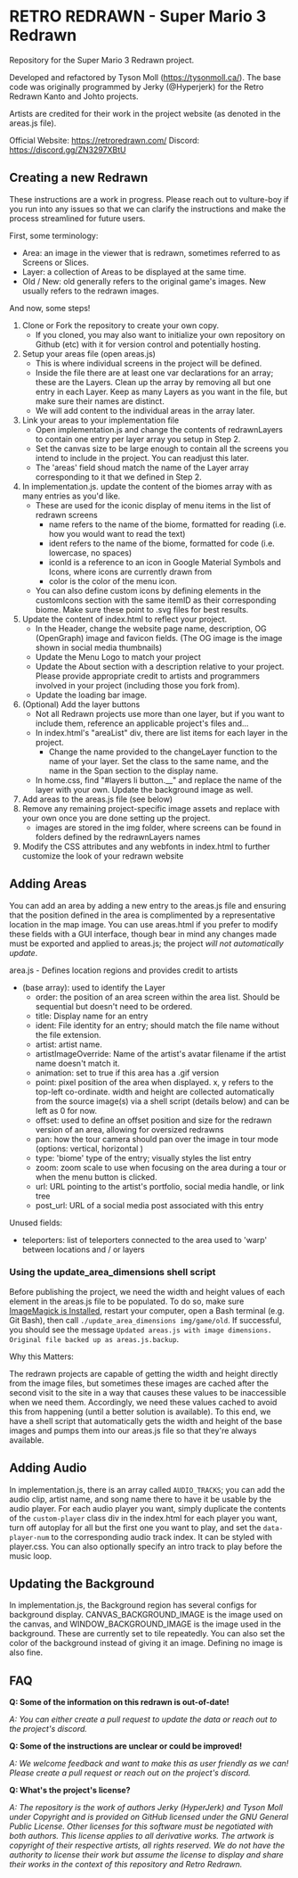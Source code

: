 # RETRO REDRAWN - Super Mario 3 Redrawn

Repository for the Super Mario 3 Redrawn project.

Developed and refactored by Tyson Moll (https://tysonmoll.ca/). The base code was originally programmed by Jerky (@Hyperjerk) for the Retro Redrawn Kanto and Johto projects.

Artists are credited for their work in the project website (as denoted in the areas.js file).

Official Website: https://retroredrawn.com/
Discord: https://discord.gg/ZN3297XBtU

## Creating a new Redrawn

These instructions are a work in progress. Please reach out to vulture-boy if you run into any issues so that we can clarify the instructions and make the process streamlined for future users.

First, some terminology:
* Area: an image in the viewer that is redrawn, sometimes referred to as Screens or Slices.
* Layer: a collection of Areas to be displayed at the same time.
* Old / New: old generally refers to the original game's images. New usually refers to the redrawn images.

And now, some steps!

1. Clone or Fork the repository to create your own copy. 
    * If you cloned, you may also want to initialize your own repository on Github (etc) with it for version control and potentially hosting.
2. Setup your areas file (open areas.js)
    * This is where individual screens in the project will be defined.
    * Inside the file there are at least one var declarations for an array; these are the Layers. Clean up the array by removing all but one entry in each Layer. Keep as many Layers as you want in the file, but make sure their names are distinct.
    * We will add content to the individual areas in the array later.
3. Link your areas to your implementation file
    * Open implementation.js and change the contents of redrawnLayers to contain one entry per layer array you setup in Step 2.
    * Set the canvas size to be large enough to contain all the screens you intend to include in the project. You can readjust this later.
    * The 'areas' field shoud match the name of the Layer array corresponding to it that we defined in Step 2.
4. In implementation.js. update the content of the biomes array with as many entries as you'd like.
    * These are used for the iconic display of menu items in the list of redrawn screens
        * name refers to the name of the biome, formatted for reading (i.e. how you would want to read the text)
        * ident refers to the name of the biome, formatted for code (i.e. lowercase, no spaces)
        * iconId is a reference to an icon in Google Material Symbols and Icons, where icons are currently drawn from
        * color is the color of the menu icon.
    * You can also define custom icons by defining elements in the customIcons section with the same itemID as their corresponding biome. Make sure these point to .svg files for best results.
5. Update the content of index.html to reflect your project.
    * In the Header, change the website page name, description,  OG (OpenGraph) image and favicon fields. (The OG image is the image shown in social media thumbnails)
    * Update the Menu Logo to match your project
    * Update the About section with a description relative to your project. Please provide appropriate credit to artists and programmers involved in your project (including those you fork from). 
    * Update the loading bar image.
6. (Optional) Add the layer buttons
    * Not all Redrawn projects use more than one layer, but if you want to include them, reference an applicable project's files and...
    * In index.html's "areaList" div, there are list items for each layer in the project.
        * Change the name provided to the changeLayer function to the name of your layer. Set the class to the same name, and the name in the Span section to the display name.
    * In home.css, find "#layers li button.__" and replace the name of the layer with your own. Update the background image as well.
7. Add areas to the areas.js file (see below)
8. Remove any remaining project-specific image assets and replace with your own once you are done setting up the project.
    * images are stored in the img folder, where screens can be found in folders defined by the redrawnLayers names 
9. Modify the CSS attributes and any webfonts in index.html to further customize the look of your redrawn website

## Adding Areas

You can add an area by adding a new entry to the areas.js file and ensuring that the position defined in the area is complimented by a representative location in the map image. You can use areas.html if you prefer to modify these fields with a GUI interface, though bear in mind any changes made must be exported and applied to areas.js; the project _will not automatically update_.

area.js - Defines location regions and provides credit to artists
- (base array): used to identify the Layer 
    - order: the position of an area screen within the area list. Should be sequential but doesn't need to be ordered.
    - title: Display name for an entry
    - ident: File identity for an entry; should match the file name without the file extension.
    - artist: artist name.
    - artistImageOverride: Name of the artist's avatar filename if the artist name doesn't match it.
    - animation: set to true if this area has a .gif version
    - point: pixel position of the area when displayed. x, y refers to the top-left co-ordinate. width and height are collected automatically from the source image(s) via a shell script (details below) and can be left as 0 for now.
    - offset: used to define an offset position and size for the redrawn version of an area, allowing for oversized redrawns
    - pan: how the tour camera should pan over the image in tour mode (options: vertical, horizontal )
    - type: 'biome' type of the entry; visually styles the list entry 
    - zoom: zoom scale to use when focusing on the area during a tour or when the menu button is clicked.
    - url: URL pointing to the artist's portfolio, social media handle, or link tree
    - post_url: URL of a social media post associated with this entry
 
Unused fields:
- teleporters: list of teleporters connected to the area used to 'warp' between locations and / or layers

### Using the update_area_dimensions shell script

Before publishing the project, we need the width and height values of each element in the areas.js file to be populated. To do so, make sure [ImageMagick is Installed](https://imagemagick.org/script/download.php), restart your computer, open a Bash terminal (e.g. Git Bash), then call `./update_area_dimensions img/game/old`. If successful, you should see the message `Updated areas.js with image dimensions. Original file backed up as areas.js.backup`.


Why this Matters:

The redrawn projects are capable of getting the width and height directly from the image files, but sometimes these images are cached after the second visit to the site in a way that causes these values to be inaccessible when we need them. Accordingly, we need these values cached to avoid this from happening (until a better solution is available). To this end, we have a shell script that automatically gets the width and height of the base images and pumps them into our areas.js file so that they're always available. 

## Adding Audio

In implementation.js, there is an array called `AUDIO_TRACKS`; you can add the audio clip, artist name, and song name there to have it be usable by the audio player. For each audio player you want, simply duplicate the contents of the `custom-player` class div in the index.html for each player you want, turn off autoplay for all but the first one you want to play, and set the `data-player-num` to the corresponding audio track index. It can be styled with player.css. You can also optionally specify an intro track to play before the music loop.

## Updating the Background

In implementation.js, the Background region has several configs for background display. CANVAS_BACKGROUND_IMAGE is the image used on the canvas, and WINDOW_BACKGROUND_IMAGE is the image used in the background. These are currently set to tile repeatedly. You can also set the color of the background instead of giving it an image. Defining no image is also fine.

## FAQ

__Q: Some of the information on this redrawn is out-of-date!__

_A: You can either create a pull request to update the data or reach out to the project's discord._

__Q: Some of the instructions are unclear or could be improved!__

_A: We welcome feedback and want to make this as user friendly as we can! Please create a pull request or reach out on the project's discord._

__Q: What's the project's license?__

_A: The repository is the work of authors Jerky (HyperJerk) and Tyson Moll under Copyright and is provided on GitHub licensed under the GNU General Public License. Other licenses for this software must be negotiated with both authors. This license applies to all derivative works. The artwork is copyright of their respective artists, all rights reserved. We do not have the authority to license their work but assume the license to display and share their works in the context of this repository and Retro Redrawn._
